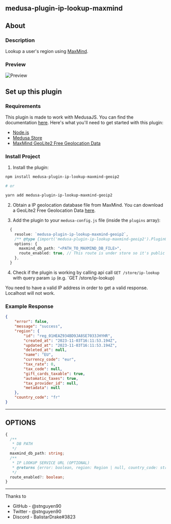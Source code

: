 ## medusa-plugin-ip-lookup-maxmind

## About

### Description

Lookup a user's region using [MaxMind](https://www.maxmind.com/en/geoip2-services-and-databases).

### Preview

![Preview](/docs/preview.png)

## Set up this plugin

### Requirements

This plugin is made to work with MedusaJS. You can find the documentation [here](https://medusajs.com). Here's what you'll need to get started with this plugin:

- [Node.js](https://nodejs.org/en/)
- [Medusa Store](https://docs.medusajs.com/quickstart/quick-start/)
- [MaxMind GeoLite2 Free Geolocation Data](https://dev.maxmind.com/geoip/geolite2-free-geolocation-data)

### Install Project

1. Install the plugin:

```bash
npm install medusa-plugin-ip-lookup-maxmind-geoip2

# or

yarn add medusa-plugin-ip-lookup-maxmind-geoip2
```

2. Obtain a IP geolocation database file from MaxMind. You can download a GeoLite2 Free Geolocation Data [here](https://dev.maxmind.com/geoip/geolite2-free-geolocation-data).

3. Add the plugin to your `medusa-config.js` file (inside the `plugins` array):

```ts
  {
    resolve: `medusa-plugin-ip-lookup-maxmind-geoip2`,
    /** @type {import('medusa-plugin-ip-lookup-maxmind-geoip2').PluginOptions} */
    options: {
      maxmind_db_path: "<PATH_TO_MAXMIND_DB_FILE>",
      route_enabled: true, // This route is under store so it's public
    },
  }
```

4. Check if the plugin is working by calling api call `GET /store/ip-lookup` with query param `ip` (e.g. `GET /store/ip-lookup)

You need to have a valid IP address in order to get a valid response. Localhost will not work.

### Example Response

```json
{
    "error": false,
    "message": "success",
    "region": {
        "id": "reg_01HEAZ934BD9JA8SE7033JHYHR",
        "created_at": "2023-11-03T16:11:53.194Z",
        "updated_at": "2023-11-03T16:11:53.194Z",
        "deleted_at": null,
        "name": "EU",
        "currency_code": "eur",
        "tax_rate": 0,
        "tax_code": null,
        "gift_cards_taxable": true,
        "automatic_taxes": true,
        "tax_provider_id": null,
        "metadata": null
    },
    "country_code": "fr"
}
```

---

## OPTIONS

```ts
{
  /**
   * DB PATH
   */
  maxmind_db_path: string;
  /**
   * IP LOOKUP SERVICE URL (OPTIONAL)
   * @returns {error: boolean, region: Region | null, country_code: string | null}
   */
  route_enabled?: boolean;
}
```

---
Thanks to

- GitHub - @stnguyen90
- Twitter - @stnguyen90
- Discord - BalistarDrake#3823
